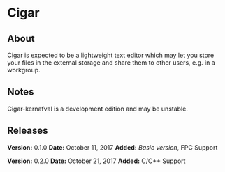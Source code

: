 # Cigar
## About
Cigar is expected to be a lightweight text editor which may let you store your files in the external storage and share them to other users, e.g. in a workgroup.

## Notes
Cigar-kernafval is a development edition and may be unstable.


## Releases
**Version:**	0.1.0
**Date:**   	October 11, 2017
**Added:**  	*Basic version*, FPC Support

**Version:**	0.2.0
**Date:**   	October 21, 2017
**Added:**  	C/C++ Support

